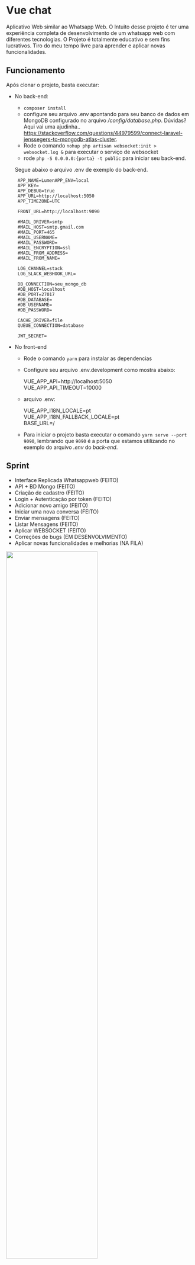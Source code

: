 # Vue chat
Aplicativo Web similar ao Whatsapp Web. O Intuito desse projeto é ter uma experiência completa de desenvolvimento de um whatsapp web com diferentes tecnologias. O Projeto é totalmente educativo e sem fins lucrativos. Tiro do meu tempo livre para aprender e aplicar novas funcionalidades.

## Funcionamento
Após clonar o projeto, basta executar:
- No back-end:
    * `composer install`
    * configure seu arquivo .env apontando para seu banco de dados em MongoDB configurado no arquivo */config/database.php*. Dúvidas? Aqui vai uma ajudinha.. https://stackoverflow.com/questions/44979599/connect-laravel-jenssegers-to-mongodb-atlas-cluster.
    * Rode o comando `nohup php artisan websocket:init > websocket.log &` para executar o serviço de websocket
    * rode `php -S 0.0.0.0:{porta} -t public` para iniciar seu back-end.

    Segue abaixo o arquivo .env de exemplo do back-end.
    
       APP_NAME=LumenAPP_ENV=local  
       APP_KEY=  
       APP_DEBUG=true  
       APP_URL=http://localhost:5050  
       APP_TIMEZONE=UTC  

       FRONT_URL=http://localhost:9090  

       #MAIL_DRIVER=smtp  
       #MAIL_HOST=smtp.gmail.com  
       #MAIL_PORT=465  
       #MAIL_USERNAME=  
       #MAIL_PASSWORD=  
       #MAIL_ENCRYPTION=ssl  
       #MAIL_FROM_ADDRESS=  
       #MAIL_FROM_NAME=  

       LOG_CHANNEL=stack  
       LOG_SLACK_WEBHOOK_URL=  

       DB_CONNECTION=seu_mongo_db  
       #DB_HOST=localhost  
       #DB_PORT=27017  
       #DB_DATABASE=  
       #DB_USERNAME=  
       #DB_PASSWORD=  

       CACHE_DRIVER=file  
       QUEUE_CONNECTION=database  

       JWT_SECRET=  

- No front-end
    * Rode o comando `yarn` para instalar as dependencias
 
    * Configure seu arquivo .env.development como mostra abaixo:

       VUE_APP_API=http://localhost:5050  
       VUE_APP_API_TIMEOUT=10000  
    
    * arquivo .env:  

         VUE_APP_I18N_LOCALE=pt  
         VUE_APP_I18N_FALLBACK_LOCALE=pt  
         BASE_URL=/
         
    
    * Para iniciar o projeto basta executar o comando `yarn serve --port 9090`, lembrando que `9090` é a porta que estamos utilizando no exemplo do arquivo *.env* do *back-end*.

## Sprint
- Interface Replicada Whatsappweb (FEITO)
- API + BD Mongo (FEITO)
- Criação de cadastro (FEITO)
- Login + Autenticação por token (FEITO)
- Adicionar novo amigo (FEITO)
- Iniciar uma nova conversa (FEITO)
- Enviar mensagens (FEITO)
- Listar Mensagens (FEITO)
- Aplicar WEBSOCKET (FEITO)
- Correções de bugs (EM DESENVOLVIMENTO)
- Aplicar novas funcionalidades e melhorias (NA FILA)

<img src="https://user-images.githubusercontent.com/19272954/116827217-49edb700-ab6e-11eb-8ddf-f4b9f1eb0c8f.png" width="70%">
<img src="https://user-images.githubusercontent.com/19272954/116827224-4d813e00-ab6e-11eb-8149-a622a5b57694.png" width="70%">
<img src="https://user-images.githubusercontent.com/19272954/116827226-4f4b0180-ab6e-11eb-9b70-682a8328f27e.png" width="70%">
<img src="https://user-images.githubusercontent.com/19272954/116827228-507c2e80-ab6e-11eb-89c9-025cced284f2.png" width="70%">
<img src="https://user-images.githubusercontent.com/19272954/116827229-51ad5b80-ab6e-11eb-8e9f-5ae7d5f198c0.png" width="70%">


